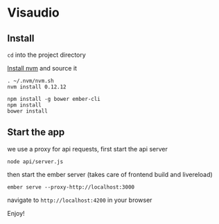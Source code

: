 # Visaudio

## Install
  
`cd` into the project directory

[Install nvm](https://github.com/creationix/nvm) and source it

```
. ~/.nvm/nvm.sh
nvm install 0.12.12
```

```
npm install -g bower ember-cli
npm install
bower install
```

## Start the app

we use a proxy for api requests, first start the api server 

```
node api/server.js
```

then start the ember server (takes care of frontend build and livereload)

```
ember serve --proxy-http://localhost:3000
```

navigate to `http://localhost:4200` in your browser

Enjoy!



